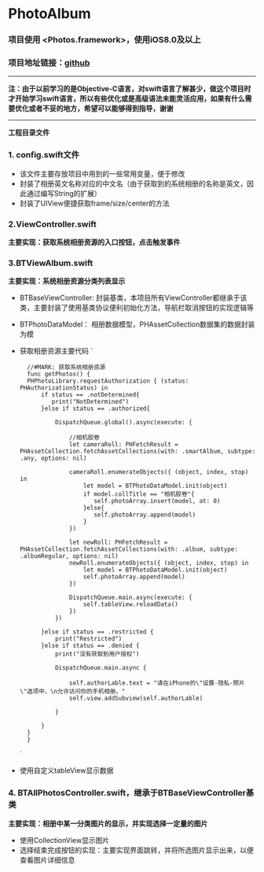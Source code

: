 # PhotoAlbum
### 项目使用 <Photos.framework>，使用iOS8.0及以上
### 项目地址链接：[github](https://github.com/Hearts12/PhotoAlbum.git)

---

**注：由于以前学习的是Objective-C语言，对swift语言了解甚少，做这个项目时才开始学习swift语言，所以有些优化或是高级语法未能灵活应用，如果有什么需要优化或者不妥的地方，希望可以能够得到指导，谢谢**

---

**工程目录文件**



### 1. config.swift文件

* 该文件主要存放项目中用到的一些常用变量，便于修改
* 封装了相册英文名称对应的中文名（由于获取到的系统相册的名称是英文，因此通过编写String的扩展）
* 封装了UIView便捷获取frame/size/center的方法

### 2.ViewController.swift
**主要实现：获取系统相册资源的入口按钮，点击触发事件**


### 3.BTViewAlbum.swift

**主要实现：系统相册资源分类列表显示**

* BTBaseViewController: 封装基类，本项目所有ViewController都继承于该类，主要封装了使用基类协议便利初始化方法，导航栏取消按钮的实现逻辑等
* BTPhotoDataModel： 相册数据模型，PHAssetCollection数据集的数据封装为模
* 获取相册资源主要代码
`    
 
        //#MARK: 获取系统相册资源  
        func getPhotos() {
        PHPhotoLibrary.requestAuthorization { (status: PHAuthorizationStatus) in
            if status == .notDetermined{
               print("NotDetermined")
            }else if status == .authorized{
              
                DispatchQueue.global().async(execute: { 
                    
                    //相机胶卷
                    let cameraRoll: PHFetchResult = PHAssetCollection.fetchAssetCollections(with: .smartAlbum, subtype: .any, options: nil)
                    
                    cameraRoll.enumerateObjects({ (object, index, stop) in
                        let model = BTPhotoDataModel.init(object)
                        if model.collTitle == "相机胶卷"{
                           self.photoArray.insert(model, at: 0)
                        }else{
                           self.photoArray.append(model)
                        }
                    })
                    
                    let newRoll: PHFetchResult = PHAssetCollection.fetchAssetCollections(with: .album, subtype: .albumRegular, options: nil)
                    newRoll.enumerateObjects({ (object, index, stop) in
                        let model = BTPhotoDataModel.init(object)
                        self.photoArray.append(model)
                    })
                    
                    DispatchQueue.main.async(execute: {
                        self.tableView.reloadData()
                    })
                })
    
            }else if status == .restricted {
                print("Restricted")
            }else if status == .denied {
                print("没有获取到用户授权")
                
                DispatchQueue.main.async {
                    
                    self.authorLable.text = "请在iPhone的\"设置-隐私-照片\"选项中，\n允许访问你的手机相册。"
                    self.view.addSubview(self.authorLable)
                    
                }
                
            }
        }
        }
    
    `
    
    
* 使用自定义tableView显示数据

### 4.  BTAllPhotosController.swift，继承于BTBaseViewController基类
**主要实现：相册中某一分类图片的显示，并实现选择一定量的图片**
* 使用CollectionView显示图片
* 选择结束完成按钮的实现：主要实现界面跳转，并将所选图片显示出来，以便查看图片详细信息





